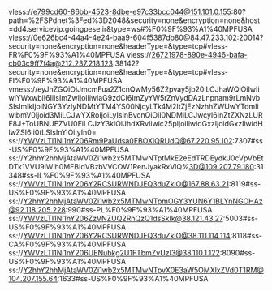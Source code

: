 vless://e799cd60-86bb-4523-8dbe-e97c33bcc044@151.101.0.155:80?path=%2FSPdnet%3Fed%3D2048&security=none&encryption=none&host=dd4.servicevip.goingpese.ir&type=ws#%F0%9F%93%A1%40MPFUSA
vless://0e626bc4-44a4-4e24-baa9-604f5387db80@84.47.233.102:20014?security=none&encryption=none&headerType=&type=tcp#vless-
FR%F0%9F%93%A1%40MPFUSA
vless://26721978-890e-4946-bafa-cb03c9ff7f4a@212.237.218.123:38142?security=none&encryption=none&headerType=&type=tcp#vless-FI%F0%9F%93%A1%40MPFUSA
vmess://eyJhZGQiOiJmcmFua2Z1cnQwMy56Z2pvay5jb20iLCJhaWQiOiIwIiwiYWxwbiI6IiIsImZwIjoiIiwiaG9zdCI6ImZyYW5rZnVydDAzLnpnam9rLmNvbSIsImlkIjoiNGY3YzIyNDMtYTM4YS00NjcyLTk4M2ItZjEzNzhhZWUwYTdmIiwibmV0Ijoid3MiLCJwYXRoIjoiLyIsInBvcnQiOiI0NDMiLCJwcyI6InZtZXNzLURF8J+ToUBNUEZVU0EiLCJzY3kiOiJhdXRvIiwic25pIjoiIiwidGxzIjoidGxzIiwidHlwZSI6Ii0tLSIsInYiOiIyIn0=
ss://YWVzLTI1Ni1nY206Rm9PaUdsa0FBOXlQRUdQ@67.220.95.102:7307#ss-US%F0%9F%93%A1%40MPFUSA
ss://Y2hhY2hhMjAtaWV0Zi1wb2x5MTMwNTptMkE2eEdTRDEydkJ0cVpVbEtDTk1VVU9iWlh0MFBIdVBzbVVCOW1RenJyakRxVlQ%3D@109.207.79.180:31348#ss-IL%F0%9F%93%A1%40MPFUSA
ss://YWVzLTI1Ni1nY206Y2RCSURWNDJEQ3duZklO@167.88.63.21:8119#ss-US%F0%9F%93%A1%40MPFUSA
ss://Y2hhY2hhMjAtaWV0Zi1wb2x5MTMwNTpmOGY3YUN6Y1BLYnNGOHAz@92.118.205.228:990#ss-PL%F0%9F%93%A1%40MPFUSA
ss://YWVzLTI1Ni1nY206ZzVNZUQ2RnQzQ1dsSklk@38.121.43.27:5003#ss-US%F0%9F%93%A1%40MPFUSA
ss://YWVzLTI1Ni1nY206Y2RCSURWNDJEQ3duZklO@38.111.114.114:8118#ss-CA%F0%9F%93%A1%40MPFUSA
ss://YWVzLTI1Ni1nY206UENubkg2U1FTbmZvUzI3@38.110.1.122:8090#ss-US%F0%9F%93%A1%40MPFUSA
ss://Y2hhY2hhMjAtaWV0Zi1wb2x5MTMwNTpvX0E3aW5OMXlxZVd0T1RM@104.207.155.64:1633#ss-US%F0%9F%93%A1%40MPFUSA
